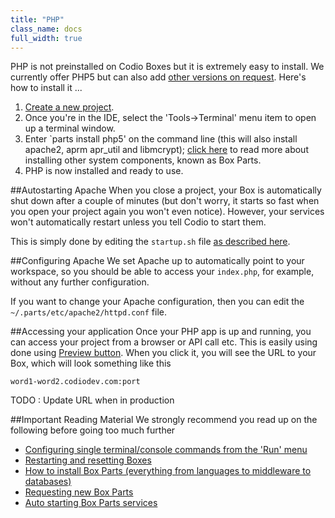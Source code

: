 ```yaml
---
title: "PHP"
class_name: docs
full_width: true
---
```


PHP is not preinstalled on Codio Boxes but it is extremely easy to install. We currently offer PHP5 but can also add [other versions on request](/docs/boxes/request-language). Here's how to install it ...

1. [Create a new project](/docs/console/creating).
1. Once you're in the IDE, select the 'Tools->Terminal' menu item to open up a terminal window.
1. Enter `parts install php5' on the command line (this will also install apache2, aprm apr_util and libmcrypt); [click here](/docs/boxes/box-parts) to read more about installing other system components, known as Box Parts.
1. PHP is now installed and ready to use.

##Autostarting Apache
When you close a project, your Box is automatically shut down after a couple of minutes (but don't worry, it starts so fast when you open your project again you won't even notice). However, your services won't automatically restart unless you tell Codio to start them.

This is simply done by editing the `startup.sh` file [as described here](/docs/boxes/startup).

##Configuring Apache
We set Apache up to automatically point to your workspace, so you should be able to access your `index.php`, for example, without any further configuration.

If you want to change your Apache configuration, then you can edit the `~/.parts/etc/apache2/httpd.conf` file.

##Accessing your application
Once your PHP app is up and running, you can access your project from a browser or API call etc. This is easily using done using [Preview button](/docs/ide/inline-preview). When you click it, you will see the URL to your Box, which will look something like this 

`word1-word2.codiodev.com:port`

TODO : Update URL when in production

##Important Reading Material
We strongly recommend you read up on the following before going too much further

- [Configuring single terminal/console commands from the 'Run' menu](/docs/boxes/run)
- [Restarting and resetting Boxes](/docs/boxes/restart-reset)
- [How to install Box Parts (everything from languages to middleware to databases)](/docs/boxes/box-parts)
- [Requesting new Box Parts](/docs/boxes/request-language)
- [Auto starting Box Parts services](/docs/boxes/startup)

